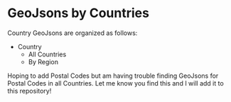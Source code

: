 # GeoJsons by Countries

Country GeoJsons are organized as follows:
- Country
  - All Countries
  - By Region

Hoping to add Postal Codes but am having trouble finding GeoJsons for Postal Codes in all Countries.
Let me know you find this and I will add it to this repository!
